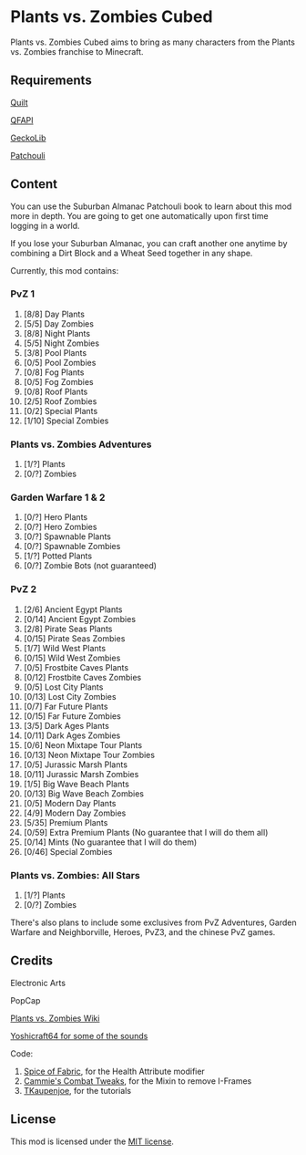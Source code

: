# Plants vs. Zombies Cubed

Plants vs. Zombies Cubed aims to bring as many characters from the Plants vs. Zombies franchise to Minecraft.


## Requirements
[Quilt](https://quiltmc.org/en/)

[QFAPI](https://github.com/QuiltMC/quilted-fabric-api)

[GeckoLib](https://github.com/bernie-g/geckolib)

[Patchouli](https://github.com/VazkiiMods/Patchouli/)


## Content

You can use the Suburban Almanac Patchouli book to learn about this mod more in depth. You are going to get one automatically upon first time logging in a world.

If you lose your Suburban Almanac, you can craft another one anytime by combining a Dirt Block and a Wheat Seed together in any shape.


Currently, this mod contains:

### PvZ 1
1. [8/8] Day Plants
2. [5/5] Day Zombies
3. [8/8] Night Plants
4. [5/5] Night Zombies
5. [3/8] Pool Plants
6. [0/5] Pool Zombies
7. [0/8] Fog Plants
8. [0/5] Fog Zombies
9. [0/8] Roof Plants
10. [2/5] Roof Zombies
11. [0/2] Special Plants
12. [1/10] Special Zombies

### Plants vs. Zombies Adventures
1. [1/?] Plants
2. [0/?] Zombies

### Garden Warfare 1 & 2
1. [0/?] Hero Plants
2. [0/?] Hero Zombies
3. [0/?] Spawnable Plants
4. [0/?] Spawnable Zombies
5. [1/?] Potted Plants
6. [0/?] Zombie Bots (not guaranteed)

### PvZ 2
1. [2/6] Ancient Egypt Plants
2. [0/14] Ancient Egypt Zombies
3. [2/8] Pirate Seas Plants
4. [0/15] Pirate Seas Zombies
5. [1/7] Wild West Plants
6. [0/15] Wild West Zombies
7. [0/5] Frostbite Caves Plants
8. [0/12] Frostbite Caves Zombies
9. [0/5] Lost City Plants
10. [0/13] Lost City Zombies
11. [0/7] Far Future Plants
12. [0/15] Far Future Zombies
13. [3/5] Dark Ages Plants
14. [0/11] Dark Ages Zombies
15. [0/6] Neon Mixtape Tour Plants
16. [0/13] Neon Mixtape Tour Zombies
17. [0/5] Jurassic Marsh Plants
18. [0/11] Jurassic Marsh Zombies
19. [1/5] Big Wave Beach Plants
20. [0/13] Big Wave Beach Zombies
21. [0/5] Modern Day Plants
22. [4/9] Modern Day Zombies
23. [5/35] Premium Plants
24. [0/59] Extra Premium Plants (No guarantee that I will do them all)
25. [0/14] Mints (No guarantee that I will do them)
26. [0/46] Special Zombies

### Plants vs. Zombies: All Stars
1. [1/?] Plants
2. [0/?] Zombies


There's also plans to include some exclusives from PvZ Adventures, Garden Warfare and Neighborville, Heroes, PvZ3, and the chinese PvZ games.



## Credits

Electronic Arts

PopCap

[Plants vs. Zombies Wiki](https://plantsvszombies.fandom.com/wiki/Main_Page)

[Yoshicraft64 for some of the sounds](https://www.youtube.com/watch?v=hr2-zJYbgQg)


Code:
1. [Spice of Fabric](https://github.com/Siphalor/spiceoffabric), for the Health Attribute modifier
2. [Cammie's Combat Tweaks](https://github.com/CammiePone/Cammies-Combat-Tweaks), for the Mixin to remove I-Frames
3. [TKaupenjoe](https://www.youtube.com/c/TKaupenjoe), for the tutorials


## License

This mod is licensed under the [MIT license](./LICENSE.md).
